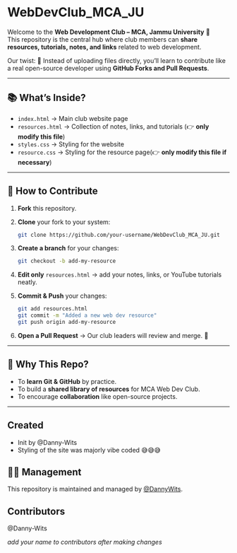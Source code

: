 # WebDevClub_MCA_JU

Welcome to the **Web Development Club – MCA, Jammu University** 🎉  
This repository is the central hub where club members can **share resources, tutorials, notes, and links** related to web development.

Our twist: 🚀 Instead of uploading files directly, you’ll learn to contribute like a real open-source developer using **GitHub Forks and Pull Requests**.

---

## 📚 What’s Inside?

- `index.html` → Main club website page
- `resources.html` → Collection of notes, links, and tutorials (👉 **only modify this file**)
- `styles.css` → Styling for the website
- `resource.css` → Styling for the resource page(👉 **only modify this file if necessary**)

---

## 🤝 How to Contribute

1. **Fork** this repository.
2. **Clone** your fork to your system:

   ```bash
   git clone https://github.com/your-username/WebDevClub_MCA_JU.git
   ```

3. **Create a branch** for your changes:

   ```bash
   git checkout -b add-my-resource
   ```

4. **Edit only** `resources.html` → add your notes, links, or YouTube tutorials neatly.
5. **Commit & Push** your changes:

   ```bash
   git add resources.html
   git commit -m "Added a new web dev resource"
   git push origin add-my-resource
   ```

6. **Open a Pull Request** → Our club leaders will review and merge. 🎯

---

## 🎯 Why This Repo?

- To **learn Git & GitHub** by practice.
- To build a **shared library of resources** for MCA Web Dev Club.
- To encourage **collaboration** like open-source projects.

---

## Created

- Init by @Danny-Wits
- Styling of the site was majorly vibe coded 😅😅😅

## 👨‍💻 Management

This repository is maintained and managed by [@DannyWits](https://github.com/Danny-Wits).

## Contributors

@Danny-Wits

_add your name to contributors after making changes_
